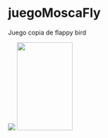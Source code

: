 # juegoMoscaFly
Juego copia de flappy bird

![](https://dl.dropboxusercontent.com/s/yostt5tjickicak/Simulator%20Screen%20Shot%2015.02.2017%2012.21.10.png?dl=0)
<img src="https://dl.dropboxusercontent.com/s/yostt5tjickicak/Simulator%20Screen%20Shot%2015.02.2017%2012.21.10.png?dl=0" height="200px" width="50%" />
